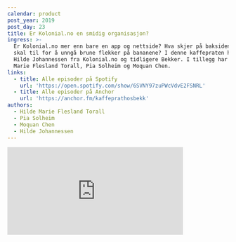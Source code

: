 ```yaml
---
calendar: product
post_year: 2019
post_day: 23
title: Er Kolonial.no en smidig organisasjon?
ingress: >-
  Er Kolonial.no mer enn bare en app og nettside? Hva skjer på baksiden? Og hva
  skal til for å unngå brune flekker på bananene? I denne kaffepraten har vi
  Hilde Johannessen fra Kolonial.no og tidligere Bekker. I tillegg har vi Hilde
  Marie Flesland Torall, Pia Solheim og Moquan Chen.
links:
  - title: Alle episoder på Spotify
    url: 'https://open.spotify.com/show/6SVNY97zuPWcVdvE2FSNRL'
  - title: Alle episoder på Anchor
    url: 'https://anchor.fm/kaffeprathosbekk'
authors:
  - Hilde Marie Flesland Torall
  - Pia Solheim
  - Moquan Chen
  - Hilde Johannessen
---
```


<iframe src="https://anchor.fm/kaffeprathosbekk/embed/episodes/--e9iuh2" height="200px" width="400px" frameborder="0" scrolling="no"></iframe>
